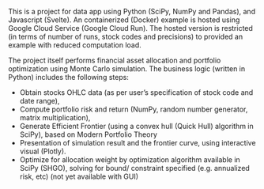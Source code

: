This is a project for data app using Python (SciPy, NumPy and Pandas), and Javascript (Svelte).
An containerized (Docker) example is hosted using Google Cloud Service (Google Cloud Run). The hosted version is restricted (in terms of number of runs, stock codes and precisions) to provided an example with reduced computation load.

The project itself performs financial asset allocation and portfolio optimization using Monte Carlo simulation. The business logic (written in Python) includes the following steps:
- Obtain stocks OHLC data (as per user’s specification of stock code and date range),
- Compute portfolio risk and return (NumPy, random number generator, matrix multiplication),
- Generate Efficient Frontier (using a convex hull (Quick Hull) algorithm in SciPy), based on Modern Portfolio Theory
- Presentation of simulation result and the frontier curve, using interactive visual (Plotly).
- Optimize for allocation weight by optimization algorithm available in SciPy (SHGO), solving for bound/ constraint specified (e.g. annualized risk, etc) (not yet available with GUI)
